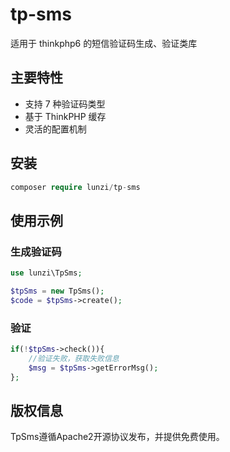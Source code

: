 # tp-sms

适用于 thinkphp6 的短信验证码生成、验证类库

## 主要特性
* 支持 7 种验证码类型
* 基于 ThinkPHP 缓存
* 灵活的配置机制

## 安装
~~~php
composer require lunzi/tp-sms
~~~

## 使用示例

### 生成验证码

~~~php
use lunzi\TpSms;

$tpSms = new TpSms();
$code = $tpSms->create();
~~~

### 验证

~~~php
if(!$tpSms->check()){
    //验证失败，获取失败信息
    $msg = $tpSms->getErrorMsg();
};
~~~

## 版权信息
TpSms遵循Apache2开源协议发布，并提供免费使用。